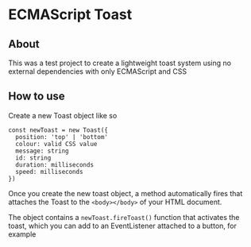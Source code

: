 # ECMAScript Toast

## About
This was a test project to create a lightweight toast system using no external dependencies with only ECMAScript and CSS

## How to use
Create a new Toast object like so
```
const newToast = new Toast({
  position: 'top' | 'bottom'
  colour: valid CSS value
  message: string
  id: string
  duration: milliseconds
  speed: milliseconds
})
```

Once you create the new toast object, a method automatically fires that attaches the Toast to the ` <body></body> ` of your HTML document.

The object contains a ` newToast.fireToast() ` function that activates the toast, which you can add to an EventListener attached to a button, for example